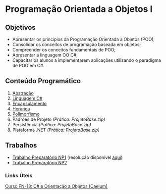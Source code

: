 # Programação Orientada a Objetos I

## Objetivos

+ Apresentar os princípios da Programação Orientada a Objetos (POO);
+ Consolidar os conceitos de programação baseada em objetos; 
+ Compreender os conceitos fundamentais de POO;
+ Apresentar a linguagem OO C#;
+ Capacitar os alunos a implementarem aplicações utilizando o paradigma de POO em C#.

## Conteúdo Programático

1. [Abstração](https://drive.google.com/open?id=1jA6XZNwJ9xporLn7RpYz3ExgofKfaAhuQgszTPiQu4A)
1. [Linguagem C#](https://drive.google.com/open?id=17QU6xzWyzZSDJYN4SDOg3FA0PZFtDpk2Gu-FC_ebKd8)
1. [Encapsulamento](https://drive.google.com/open?id=1kFMkHtbanPkQKdJ5-jB5HVty4evdi7PlcP2OkDabAh4)
1. [Herança](https://drive.google.com/open?id=1MFas3XAeewpOiYYldFDXog6Z41pZcUys3K0RoXrMlA8)
1. [Polimorfismo](https://drive.google.com/open?id=1wjhXtCKZVy3b4l2rlqco_yTuPX9dm05GZI8NF9Wjevs)
1. Padrões de Projeto *(Prática: ProjetoBase.zip)*
1. Persistência *(Prática: ProjetoBase.zip)*
1. Plataforma .NET *(Prática: ProjetoBase.zip)*

## Trabalhos

+ [Trabalho Preparatório NP1](https://docs.google.com/document/d/1i4u8UZF8Z2lLHvl77FUGJZwGNieHSuIiBFpnQJWkPgU/edit?usp=sharing) (resolução disponível [aqui](https://github.com/falvojr-coach/unip-2018-1-ads-poo1/blob/master/T1/Trabalho1.zip))
+ [Trabalho Preparatório NP2](https://drive.google.com/open?id=15jlHyEsFXxvp2nC0pNyWwS7q8EiiNXqlhDrQ8QH_-XM)

### Links Úteis

[Curso FN-13: C# e Orientação a Objetos (Caelum)](https://www.caelum.com.br/apostila-csharp-orientacao-objetos/)

